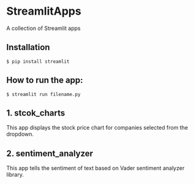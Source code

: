 # StreamlitApps
A collection of Streamlit apps

## Installation
    $ pip install streamlit

## How to run the app:
    $ streamlit run filename.py

## 1. stcok_charts
This app displays the stock price chart for companies selected from the dropdown.

## 2. sentiment_analyzer
This app tells the sentiment of text based on Vader sentiment analyzer library.

